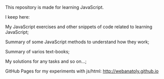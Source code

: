 This repository is made for learning JavaScript. 

I keep here:

My JavaScript exercises and other snippets of code related to learning JavaScript; 

Summary of some JavaScript methods to understand how they work; 

Summary of varios text-books;

My solutions for any tasks and so on...;

GitHub Pages for my experiments with js/html: http://webanatoly.github.io
